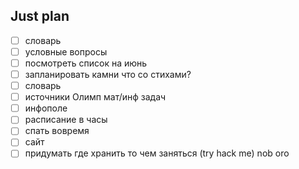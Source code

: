 ## Just plan
- [ ] словарь
- [ ] условные вопросы
- [ ] посмотреть список на июнь
- [ ] запланировать камни что со стихами?
- [ ] словарь
- [ ] источники Олимп мат/инф задач
- [ ] инфополе
- [ ] расписание в часы
- [ ] спать вовремя
- [ ] сайт
- [ ] придумать где хранить то чем заняться (try hack me) nob oro
